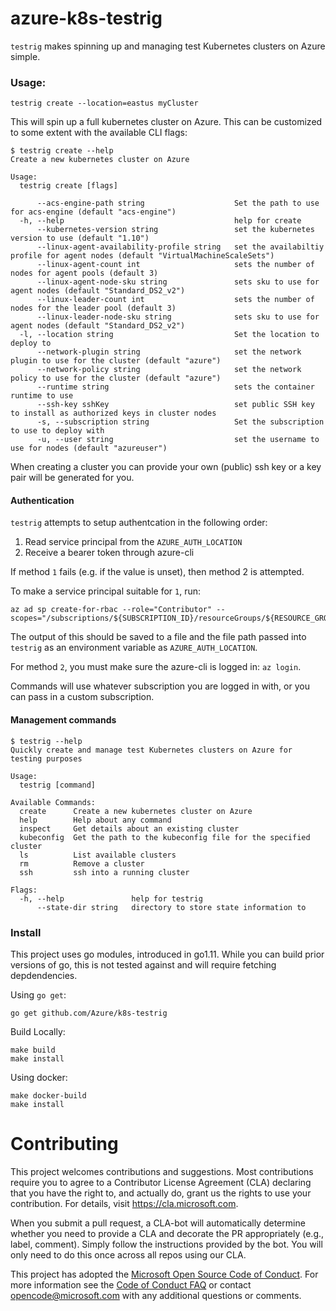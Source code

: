 # azure-k8s-testrig

`testrig` makes spinning up and managing test Kubernetes clusters on Azure simple.

### Usage:
```
testrig create --location=eastus myCluster
```

This will spin up a full kubernetes cluster on Azure.
This can be customized to some extent with the available CLI flags:

```
$ testrig create --help
Create a new kubernetes cluster on Azure

Usage:
  testrig create [flags]

      --acs-engine-path string                    Set the path to use for acs-engine (default "acs-engine")
  -h, --help                                      help for create
      --kubernetes-version string                 set the kubernetes version to use (default "1.10")
      --linux-agent-availability-profile string   set the availabiltiy profile for agent nodes (default "VirtualMachineScaleSets")
      --linux-agent-count int                     sets the number of nodes for agent pools (default 3)
      --linux-agent-node-sku string               sets sku to use for agent nodes (default "Standard_DS2_v2")
      --linux-leader-count int                    sets the number of nodes for the leader pool (default 3)
      --linux-leader-node-sku string              sets sku to use for agent nodes (default "Standard_DS2_v2")
  -l, --location string                           Set the location to deploy to
      --network-plugin string                     set the network plugin to use for the cluster (default "azure")
      --network-policy string                     set the network policy to use for the cluster (default "azure")
      --runtime string                            sets the container runtime to use
      --ssh-key sshKey                            set public SSH key to install as authorized keys in cluster nodes
      -s, --subscription string                   Set the subscription to use to deploy with
      -u, --user string                           set the username to use for nodes (default "azureuser")
```

When creating a cluster you can provide your own (public) ssh key or a key pair will be generated for you.

#### Authentication

`testrig` attempts to setup authentcation in the following order:
1. Read service principal from the `AZURE_AUTH_LOCATION`
2. Receive a bearer token through azure-cli

If method `1` fails (e.g. if the value is unset), then method 2 is attempted.

To make a service principal suitable for `1`, run:

```
az ad sp create-for-rbac --role="Contributor" --scopes="/subscriptions/${SUBSCRIPTION_ID}/resourceGroups/${RESOURCE_GROUP_NAME}"
```

The output of this should be saved to a file and the file path passed into `testrig` as an environment variable as `AZURE_AUTH_LOCATION`.

For method `2`, you must make sure the azure-cli is logged in: `az login`.

Commands will use whatever subscription you are logged in with, or you can pass in a custom subscription.

#### Management commands

```
$ testrig --help
Quickly create and manage test Kubernetes clusters on Azure for testing purposes

Usage:
  testrig [command]

Available Commands:
  create      Create a new kubernetes cluster on Azure
  help        Help about any command
  inspect     Get details about an existing cluster
  kubeconfig  Get the path to the kubeconfig file for the specified cluster
  ls          List available clusters
  rm          Remove a cluster
  ssh         ssh into a running cluster

Flags:
  -h, --help               help for testrig
      --state-dir string   directory to store state information to
```

### Install

This project uses go modules, introduced in go1.11. While you can build prior versions of go, this is not tested against and will require fetching depdendencies.

Using `go get`:

```
go get github.com/Azure/k8s-testrig
```

Build Locally:

```
make build
make install
```

Using docker:

```
make docker-build
make install
```

# Contributing

This project welcomes contributions and suggestions.  Most contributions require you to agree to a
Contributor License Agreement (CLA) declaring that you have the right to, and actually do, grant us
the rights to use your contribution. For details, visit https://cla.microsoft.com.

When you submit a pull request, a CLA-bot will automatically determine whether you need to provide
a CLA and decorate the PR appropriately (e.g., label, comment). Simply follow the instructions
provided by the bot. You will only need to do this once across all repos using our CLA.

This project has adopted the [Microsoft Open Source Code of Conduct](https://opensource.microsoft.com/codeofconduct/).
For more information see the [Code of Conduct FAQ](https://opensource.microsoft.com/codeofconduct/faq/) or
contact [opencode@microsoft.com](mailto:opencode@microsoft.com) with any additional questions or comments.
